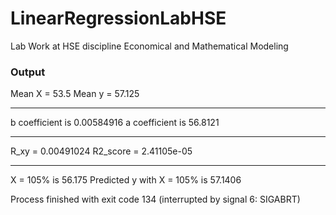 # LinearRegressionLabHSE
Lab Work at HSE discipline Economical and Mathematical Modeling

### Output

Mean X = 53.5
Mean y = 57.125
___________________________________
b coefficient is 0.00584916
a coefficient is 56.8121
___________________________________
R_xy = 0.00491024
R2_score = 2.41105e-05
___________________________________
X = 105% is 56.175
Predicted y with X = 105% is 57.1406

Process finished with exit code 134 (interrupted by signal 6: SIGABRT)
